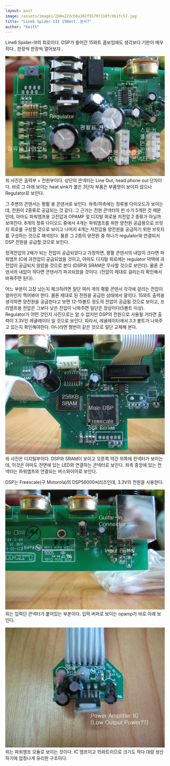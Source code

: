 ```yaml
---
layout: post
image: /assets/images/2b0e222cb8a302f5579f310fc8b1fc57.jpg
title: "Line6 Spider-III 15Watt..분석?"
author: "Keith"
---
```


Line6 Spider-III의 회로이다. DSP가 들어간 15와트 콤보임에도 생각보다 기판이 매우 작다..
한장씩 한장씩 열어보자..

![image](/assets/images/2b0e222cb8a302f5579f310fc8b1fc57.jpg)
위 사진은 출력부 + 전원부이다. 상단의 콘넥터는 Line Out, head phone out 단자이다. 바로 그 아래 보이는 heat sink가 붙은 3단자 부품은 부품명이 보이지 않으나 Regulator로 보인다.

그 주변의 콘덴서는 평활 용 콘덴서로 보인다. 좌측/하측에는 정류용 다이오드가 보이는데, 전원이 2종류로 공급되는 것 같다. 그 근거는 전원 콘넥터의 핀 수가 5개란 것 때문인데, 아마도 파워앰프용 고전압과 OPAMP 및 디지털 회로용 저전압 2 종류가 아닐까 보여진다. 8개의 정류 다이오드 중에서 4개는 파워앰프를 위한 양전원 공급용으로 브릿지 회로를 구성할 것으로 보이고 나머지 4개는 저전압용 양전원을 공급하기 위한 브릿지를 구성하는 것으로 해석된다. 물론 그 2종의 양전원 중 하나가 regulator와 연결되서 DSP 전원을 공급할 것으로 보인다.

정격전압의 2배가 되는 전압이 공급되었다고 가정하면, 평활 콘덴서의 내압이 크다면 파워앰프 IC에 과전압이 공급되었을 것이고, 아마도 디지털 회로에는 regulator 덕택에 과전압이 공급되지 않았을 것으로 본다 (DSP와 SRAM은 무사할 것으로 보인다). 물론 콘덴서의 내압이 작다면 콘덴서가 파괴되었을 것이다. (전압이 제대로 걸리는지 확인해서 바꿔주면 된다).

어느 부분이 고장 났는지 체크하려면 일단 여러 개의 평활 콘덴서 각각에 걸리는 전압이 얼마인지 찍어봐야 한다. 물론 제대로 된 전원을 공급한 상태에서 말이다. 15와트 출력을 생각하면 양전원을 공급한다고 보면 12-15볼트 정도의 전압이 공급될 것으로 보이고, 프리앰프용 전압은 그보다 낮은 전압이 나와주면 일단은 정상이다(5볼트 이상). Regulator가 어떤 것인지 사진으로는 알 수 없지만 DSP의 전원으로 사용될 거라면 출력이 3.3V인 레귤레이터 일 것으로 보인다. 
따라서, 레귤레이터에서 3.3 볼트가 나와주고 있는지 확인해야한다. 아니라면 형번이 같은 것으로 일단 교체해 본다.

![image](/assets/images/74aa2ef26befb9a13662cf8098f96dde.jpg)
위 사진은 디지털부이다. DSP와 SRAM이 보이고 오른쪽 약간 위쪽에 컨넥터가 보이는데, 이것은 아마도 전면에 있는 LED와 연결하는 콘넥터로 보인다. 좌측 중앙에 있는 컨넥터는 파워앰프와 연결되는 버스와이어로 보인다.

DSP는 Freescale(구 Motorola)의 DSP56000씨리즈인데, 3.3V의 전원을 사용한다. 

![image](/assets/images/6a7cc2088b8eff88e7909bd64a1fb910.jpg)위는 입력단 콘넥터가 붙어있는 부분이다. 입력 버퍼로 보이는 opamp가 바로 아래 보인다.

![image](/assets/images/9beac0e98cc1a7460598c1c97abac292.jpg)위는 파워앰프 모듈로 보이는 것이다. IC 앰프이고 15와트이므로 크기도 작다
대량 생산하기에 엄청나게 유리한 구조이다.



